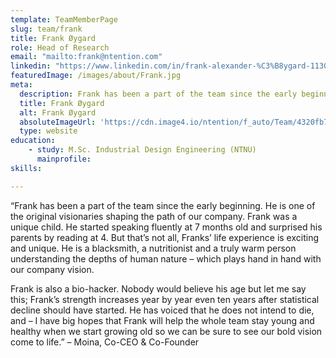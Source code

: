 ```yaml
---
template: TeamMemberPage
slug: team/frank
title: Frank Øygard
role: Head of Research
email: "mailto:frank@ntention.com"
linkedin: "https://www.linkedin.com/in/frank-alexander-%C3%B8ygard-11301a138/"
featuredImage: /images/about/Frank.jpg
meta:
  description: Frank has been a part of the team since the early beginning. He is one of the original visionaries shaping the path of our company. Frank was …
  title: Frank Øygard
  alt: Frank Øygard
  absoluteImageUrl: 'https://cdn.image4.io/ntention/f_auto/Team/4320fb78-b50d-40f0-8ae9-c94d1731ef76.Jpeg'
  type: website
education:
    - study: M.Sc. Industrial Design Engineering (NTNU)
      mainprofile:
skills:

---
```

<!BIO>
“Frank has been a part of the team since the early beginning. He is one of the original visionaries shaping the path of our company. Frank was a unique child. He started speaking fluently at 7 months old and surprised his parents by reading at 4. But that’s not all, Franks’ life experience is exciting and unique. He is a blacksmith, a nutritionist and a truly warm person understanding the depths of human nature – which plays hand in hand with our company vision.   

Frank is also a bio-hacker. Nobody would believe his age but let me say this; Frank’s strength increases year by year even ten years after statistical decline should have started. He has voiced that he does not intend to die, and – I have big hopes that Frank will help the whole team stay young and healthy when we start growing old so we can be sure to see our bold vision come to life.” – Moina, Co-CEO & Co-Founder
